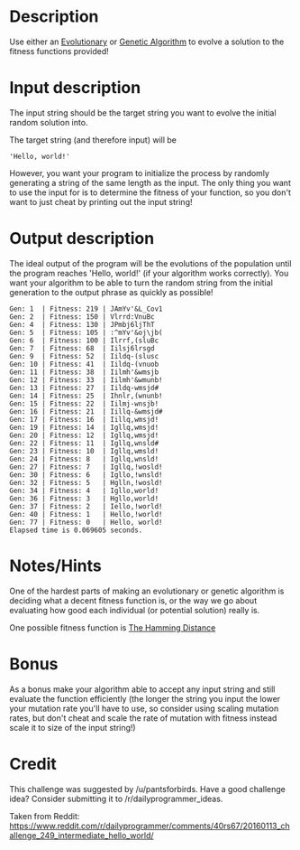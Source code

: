 # Description

Use either an [Evolutionary](http://en.wikipedia.org/wiki/Evolutionary_algorithm) or [Genetic Algorithm](http://en.wikipedia.org/wiki/Genetic_algorithm) to evolve a solution to the fitness functions provided!

# Input description

The input string should be the target string you want to evolve the initial random solution into.

The target string (and therefore input) will be 

    'Hello, world!'

However, you want your program to initialize the process by randomly generating a string of the same length as the input. The only thing you want to use the input for is to determine the fitness of your function, so you don't want to just cheat by printing out the input string!

# Output description
The ideal output of the program will be the evolutions of the population until the program reaches 'Hello, world!' (if your algorithm works correctly). You want your algorithm to be able to turn the random string from the initial generation to the output phrase as quickly as possible!

    Gen: 1  | Fitness: 219 | JAmYv'&L_Cov1
    Gen: 2  | Fitness: 150 | Vlrrd:VnuBc
    Gen: 4  | Fitness: 130 | JPmbj6ljThT
    Gen: 5  | Fitness: 105 | :^mYv'&oj\jb(
    Gen: 6  | Fitness: 100 | Ilrrf,(sluBc
    Gen: 7  | Fitness: 68  | Iilsj6lrsgd
    Gen: 9  | Fitness: 52  | Iildq-(slusc
    Gen: 10 | Fitness: 41  | Iildq-(vnuob
    Gen: 11 | Fitness: 38  | Iilmh'&wmsjb
    Gen: 12 | Fitness: 33  | Iilmh'&wmunb!
    Gen: 13 | Fitness: 27  | Iildq-wmsjd#
    Gen: 14 | Fitness: 25  | Ihnlr,(wnunb!
    Gen: 15 | Fitness: 22  | Iilmj-wnsjb!
    Gen: 16 | Fitness: 21  | Iillq-&wmsjd#
    Gen: 17 | Fitness: 16  | Iillq,wmsjd!
    Gen: 19 | Fitness: 14  | Igllq,wmsjd!
    Gen: 20 | Fitness: 12  | Igllq,wmsjd!
    Gen: 22 | Fitness: 11  | Igllq,wnsld#
    Gen: 23 | Fitness: 10  | Igllq,wmsld!
    Gen: 24 | Fitness: 8   | Igllq,wnsld!
    Gen: 27 | Fitness: 7   | Igllq,!wosld!
    Gen: 30 | Fitness: 6   | Igllo,!wnsld!
    Gen: 32 | Fitness: 5   | Hglln,!wosld!
    Gen: 34 | Fitness: 4   | Igllo,world!
    Gen: 36 | Fitness: 3   | Hgllo,world!
    Gen: 37 | Fitness: 2   | Iello,!world!
    Gen: 40 | Fitness: 1   | Hello,!world!
    Gen: 77 | Fitness: 0   | Hello, world!
    Elapsed time is 0.069605 seconds.

# Notes/Hints

One of the hardest parts of making an evolutionary or genetic algorithm is deciding what a decent fitness function is, or the way we go about evaluating how good each individual (or potential solution) really is.

One possible fitness function is [The Hamming Distance](http://en.wikipedia.org/wiki/Hamming_distance)

# Bonus

As a bonus make your algorithm able to accept any input string and still evaluate the function efficiently (the longer the string you input the lower your mutation rate you'll have to use, so consider using scaling mutation rates, but don't cheat and scale the rate of mutation with fitness instead scale it to size of the input string!)

# Credit

This challenge was suggested by /u/pantsforbirds. Have a good challenge idea? Consider submitting it to /r/dailyprogrammer_ideas.


Taken from Reddit: https://www.reddit.com/r/dailyprogrammer/comments/40rs67/20160113_challenge_249_intermediate_hello_world/
